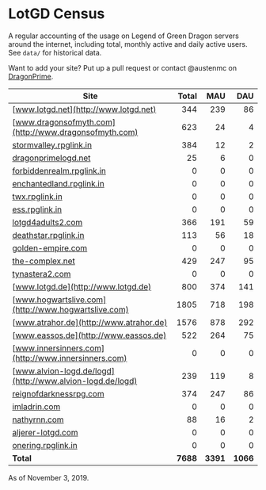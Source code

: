# LotGD Census
A regular accounting of the usage on Legend of Green Dragon servers around the internet, including total, monthly active and daily active users. See `data/` for historical data.

Want to add your site? Put up a pull request or contact @austenmc on [DragonPrime](http://dragonprime.net).


Site | Total | MAU | DAU
--- | ---:| ---:| ---:
[www.lotgd.net](http://www.lotgd.net)|344|239|86
[www.dragonsofmyth.com](http://www.dragonsofmyth.com)|623|24|4
[stormvalley.rpglink.in](http://stormvalley.rpglink.in)|384|12|2
[dragonprimelogd.net](http://dragonprimelogd.net)|25|6|0
[forbiddenrealm.rpglink.in](http://forbiddenrealm.rpglink.in)|0|0|0
[enchantedland.rpglink.in](http://enchantedland.rpglink.in)|0|0|0
[twx.rpglink.in](http://twx.rpglink.in)|0|0|0
[ess.rpglink.in](http://ess.rpglink.in)|0|0|0
[lotgd4adults2.com](http://lotgd4adults2.com)|366|191|59
[deathstar.rpglink.in](http://deathstar.rpglink.in)|113|56|18
[golden-empire.com](http://golden-empire.com)|0|0|0
[the-complex.net](http://the-complex.net)|429|247|95
[tynastera2.com](http://tynastera2.com)|0|0|0
[www.lotgd.de](http://www.lotgd.de)|800|374|141
[www.hogwartslive.com](http://www.hogwartslive.com)|1805|718|198
[www.atrahor.de](http://www.atrahor.de)|1576|878|292
[www.eassos.de](http://www.eassos.de)|522|264|75
[www.innersinners.com](http://www.innersinners.com)|0|0|0
[www.alvion-logd.de/logd](http://www.alvion-logd.de/logd)|239|119|8
[reignofdarknessrpg.com](http://reignofdarknessrpg.com)|374|247|86
[imladrin.com](http://imladrin.com)|0|0|0
[nathyrnn.com](http://nathyrnn.com)|88|16|2
[aljerer-lotgd.com](http://aljerer-lotgd.com)|0|0|0
[onering.rpglink.in](http://onering.rpglink.in)|0|0|0
**Total**|**7688**|**3391**|**1066**

As of November 3, 2019.
